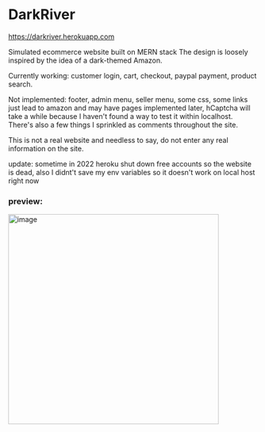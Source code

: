 # DarkRiver

https://darkriver.herokuapp.com

Simulated ecommerce website built on MERN stack
The design is loosely inspired by the idea of a dark-themed Amazon.

Currently working: customer login, cart, checkout, paypal payment, product search.

Not implemented: footer, admin menu, seller menu, some css, some links just lead to amazon and may have pages implemented later, hCaptcha will take a while because I haven't found a way to test it within localhost. There's also a few things I sprinkled as comments throughout the site.

This is not a real website and needless to say, do not enter any real information on the site.

update: sometime in 2022 heroku shut down free accounts so the website is dead, also I didnt't save my env variables so it doesn't work on local host right now

### preview:
<img width="424" alt="image" src="https://user-images.githubusercontent.com/101823343/214951156-9a1d3a95-a38e-40ff-bdef-4bb25ebf4547.png">
